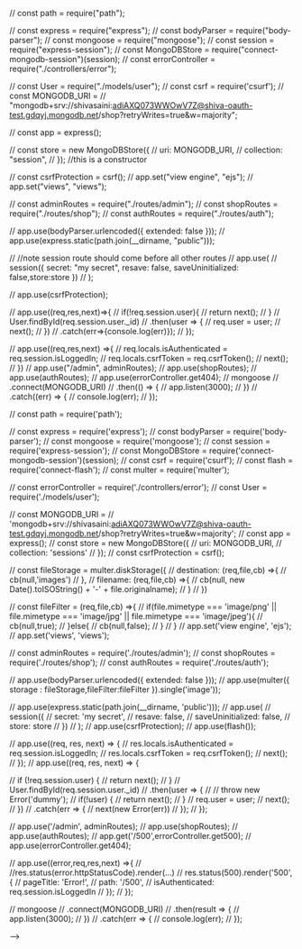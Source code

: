 <!-- //process.exit();//to exit out of event loop after all event listners -->

  <!--
  i past we basically give response in this form but knowadays it can we done very easily and simply using some usefull tools that we will see later 
   res.setHeader('content-type','text/html');
    res.write('<html>');
    res.write('<head><title> my first title is nodejs</title></head>');
    res.write('<body><h1> hello from the nodejs</h1> </body>');
    res.write('</html>');
    res.end() // to end sending resposes -->


<!-- if(url === '/message' && method === 'POST'){
        let body = [];
        req.on('data',(chunk)=>{
            console.log(chunk);
          body.push(chunk);
        })

        req.on('end',()=>{
            let parsedBody = Buffer.concat(body).toString();
            // console.log(parsedBody);
            let message = parsedBody.split('=')[1];
            // let nfw = message.split('+').concat();
            // console.log(nfw);
            fs.writeFileSync('message.txt',message);
        })
        res.statusCode=302;
        res.setHeader('LOCATION','/');
        return res.end(method);
        
    }
    console.log(req.url,req.method,req.headers);
    res.setHeader('content-type','text/html');
    res.write('<html>');
    res.write('<head><title> my first title is nodejs</title></head>');
    res.write('<body><h1> hello from the nodejs</h1> </body>');
    res.write('</html>');

    if we write the code in the above way this will given error because function inside on method is callback function so it will run later in the future 
    so if we do write code as following 
     req.on('end',()=>{
            let parsedBody = Buffer.concat(body).toString();
            // console.log(parsedBody);
            let message = parsedBody.split('=')[1];
            // let nfw = message.split('+').concat();
            // console.log(nfw);
            fs.writeFileSync('message.txt',message);
        })
        res.statusCode=302;
        res.setHeader('LOCATION','/');
        return res.end(method);
      }) 
      this is will give error because this is a callback function and control will go to next line of code and come back after some time but till then header will be returned by the bellow code
      console.log(req.url,req.method,req.headers);
    res.setHeader('content-type','text/html');
    res.write('<html>');
    res.write('<head><title> my first title is nodejs</title></head>');
    res.write('<body><h1> hello from the nodejs</h1> </body>');
    res.write('</html>');

    so to avoid this error we will return on method 
    retunr on(-----);
    res.end() -->


<!-- module.exports = routeHandler;
or 
module.exports = {
  rotehandler:routeHandler,
  someText:'this is hard code'
}

or 
module.expots.routehandler = routeHandler;
module.exports.someText = 'this is hard code' -->

<!--  instead of app.use we can use  app.get() for get requset and app.post() for post 
requests -->


<!-- 
code for manual routes in nodejs without using express js

const fs = require('fs');
const routHandler = (req,res) => {
    let url = req.url;
    let method = req.method;
    if(url === '/'){
        res.write('<html>');
        res.write('<head><title> my first title is nodejs</title></head>');
        res.write('<body><form action="/message" method ="POST"><input type="text" name ="message"><button>send</button></form></body>')
        res.write('</html>');
        return res.end();
    }

    if(url === '/message' && method === 'POST'){
        let body = [];
        req.on('data',(chunk)=>{
          console.log(chunk);
          body.push(chunk);
        })

        return req.on('end',()=>{
            let parsedBody = Buffer.concat(body).toString();
            // console.log(parsedBody);
            let message = parsedBody.split('=')[1];
            // let nfw = message.split('+').concat();
            // console.log(nfw);
            fs.writeFile('message.txt',message,()=>{
                res.statusCode=302;
                res.setHeader('LOCATION','/');
                res.end(method);
                res.end();
            });
            
        })
       
        
    }
    console.log(req.url,req.method,req.headers);
    res.setHeader('content-type','text/html');
    res.write('<html>');
    res.write('<head><title> my first title is nodejs</title></head>');
    res.write('<body><h1> hello from the nodejs</h1> </body>');
    res.write('</html>');
    res.end() // to end sending resposes

}


// module.exports = {
//     routehandler:routHandler,
//     someText:'This is hard coded'
// }
module.exports.routehandler = routHandler;
module.exports.someText = 'this is hard code' -->


<!-- we can use common part of a directory in the middleware itself in the app.js
  
in app.js
app.use('/admin',addminRouter);

now we will have to write method as /admin/add-product in app.js file in the form



int admin.js
router.post('/product', (req,res,next) =>{
    console.log(req.body);
    res.redirect('/');
})
 -->

 
 <!-- 
here first argument can be any name that depends on the name of your directory in which your html files do exist
end the second argument is deefault argument in the documnet of express js
app.set('views','views');

now we will not use  following for pug template
 console.log(adminData.products)
    res.sendFile(path.join(__dirname,'../','views','shop.html'));
express provides a spacial render method for this for rendring the pug templates 
so we will use that is shop.js
 res.render('shop'); note we dont need to write the full path here 
 like res.render('shop.pug') express handles it auto amtecally because 
 we are writting app.set('view engine','pug');
 and app.set('views','views')

 This is one way to export data
 exports.routes = router;
exports.products = products; -->




<!-- doctype html
html(lang="en")
    head
        meta(charset="UTF-8")
        meta(http-equiv="X-UA-Compatible", content="IE=edge")
        meta(name="viewport", content="width=device-width, initial-scale=1.0")
        title #{docTitle}
        link(rel="stylesheet", href="/css/main.css")
        link(rel="stylesheet", href="/css/shop.css")
    body 
        header.main_header
            nav.main_header_nav
                ul.main_header_item_list
                    li.main_header_list_item
                        a(href="/") Shop
                    li.main_header_list_item
                        a(href="/admin/add-product") Add Product
        main 
            if prods.length > 0
                .grid 
                    each product in prods 
                        article.card_product_item 
                            header.card_header 
                                h1.product_title Greate Book 
                            .card_image 
                                img(src="", alt="", srcset="")
                            .card_content 
                                h2.product_price $27.834
                                p.product_description Lorem ipsum dolor sit amet consectetur adipisicing elit. 
                            .card_action 
                                button.btn AddTo Cart 
            else 
                h1 No product Yet
 -->


<!-- exports.getAddProduct = (req,res,next)=>{
    // res.sendFile(path.join(__dirname,'../','views','add-product.html'))
    //note path:admin/add-product can be any name path:'/dadf/afjadj
    res.render('admin/edit-product',{pageTitle:'Add Product',path:'/admin/add-product'}); // to render html file this is the name of html file
} -->

<!-- sequelize 

Product.findAll({where:{
    id:prodId
  }}).then(products =>{
    res.render("shop/product-detail", {
      product: products[0],
      pageTitle: products[0].title,
      path: "/products",
    });
  }).catch(err => console.log(err)); -->



<!-- product.js
exports.postCartDeleteProduct = (req, res, next) => {
  const prodId = req.body.productId;
  Product.findById(prodId, product => {
    Cart.deleteProduct(prodId, product.price);
    res.redirect('/cart');
  });
}; 



save() {
    getProductsFromFile(products => {
      if (this.id) {
        const existingProductIndex = products.findIndex(
          prod => prod.id === this.id
        );
        const updatedProducts = [...products];
        updatedProducts[existingProductIndex] = this;
        fs.writeFile(p, JSON.stringify(updatedProducts), err => {
          console.log( "this is the error" +err);
        });
      } else {
        this.id = Math.random().toString();
        products.push(this);
        fs.writeFile(p, JSON.stringify(products), err => {
          console.log("thi is hte error"+err);
        });
      }
    });
  }


static findById(id, cb) {
    getProductsFromFile(products => {
      const product = products.find(p => p.id === id);
      cb(product);
    });
  }

  static fetchAll(cb) {
    getProductsFromFile(cb);
  }


  static deleteById(id) {
    getProductsFromFile(products => {
      const product = products.find(prod => prod.id === id);
      const updatedProducts = products.filter(prod => prod.id !== id);
      fs.writeFile(p, JSON.stringify(updatedProducts), err => {
        if (!err) {
          Cart.deleteProduct(id, product.price);
        }
      });
    });
  }


}; -->


<!-- 
command for comparing two files simultanuously
code --diff file1.js file2.js -->

// const path = require("path");

// const express = require("express");
// const bodyParser = require("body-parser");
// const mongoose = require("mongoose");
// const session = require("express-session");
// const MongoDBStore = require("connect-mongodb-session")(session);
// const errorController = require("./controllers/error");

// const User = require("./models/user");
// const csrf = require('csurf');
// const MONGODB_URI =
//   "mongodb+srv://shivasaini:adiAXQ073WWOwV7Z@shiva-oauth-test.gdqyj.mongodb.net/shop?retryWrites=true&w=majority";


// const app = express();

// const store = new MongoDBStore({
//   uri: MONGODB_URI,
//   collection: "session",
// }); //this is a constructor

// const csrfProtection = csrf();
// app.set("view engine", "ejs");
// app.set("views", "views");

// const adminRoutes = require("./routes/admin");
// const shopRoutes = require("./routes/shop");
// const authRoutes = require("./routes/auth");


// app.use(bodyParser.urlencoded({ extended: false }));
// app.use(express.static(path.join(__dirname, "public")));

// //note session route should come before all other routes
// app.use(
//   session({ secret: "my secret", resave: false, saveUninitialized: false,store:store })
// );

// app.use(csrfProtection);



// app.use((req,res,next)=>{
//   if(!req.session.user){
//     return next();
//   }
//   User.findById(req.session.user._id)
//        .then(user => {
//         req.user = user;
//         next();
//        })
//        .catch(err=>{console.log(err)});
// });

// app.use((req,res,next) =>{
//   req.locals.isAuthenticated = req.session.isLoggedIn;
//   req.locals.csrfToken = req.csrfToken();
//   next();
// })
// app.use("/admin", adminRoutes);
// app.use(shopRoutes);
// app.use(authRoutes);
// app.use(errorController.get404);
// mongoose
//   .connect(MONGODB_URI)
//   .then(() => {
//     app.listen(3000);
//   })
//   .catch((err) => {
//     console.log(err);
//   });







// const path = require('path');

// const express = require('express');
// const bodyParser = require('body-parser');
// const mongoose = require('mongoose');
// const session = require('express-session');
// const MongoDBStore = require('connect-mongodb-session')(session);
// const csrf = require('csurf');
// const flash = require('connect-flash');
// const multer = require('multer');

// const errorController = require('./controllers/error');
// const User = require('./models/user');

// const MONGODB_URI =
//   'mongodb+srv://shivasaini:adiAXQ073WWOwV7Z@shiva-oauth-test.gdqyj.mongodb.net/shop?retryWrites=true&w=majority';
// const app = express();
// const store = new MongoDBStore({
//   uri: MONGODB_URI,
//   collection: 'sessions'
// });
// const csrfProtection = csrf();

// const fileStorage = multer.diskStorage({
//   destination: (req,file,cb) =>{
//            cb(null,'images')
//   },
//   filename: (req,file,cb) =>{
//     cb(null, new Date().toISOString() + '-' + file.originalname);
//   }
// })

// const fileFilter = (req,file,cb) =>{
//  if(file.mimetype === 'image/png' || file.mimetype === 'image/jpg' || file.mimetype === 'image/jpeg'){
//   cb(null,true);
//  }else{
//   cb(null,false);
//  }
// }
// app.set('view engine', 'ejs');
// app.set('views', 'views');

// const adminRoutes = require('./routes/admin');
// const shopRoutes = require('./routes/shop');
// const authRoutes = require('./routes/auth');

// app.use(bodyParser.urlencoded({ extended: false }));
// app.use(multer({ storage : fileStorage,fileFilter:fileFilter }).single('image'));

// app.use(express.static(path.join(__dirname, 'public')));
// app.use(
//   session({
//     secret: 'my secret',
//     resave: false,
//     saveUninitialized: false,
//     store: store
//   })
// );
// app.use(csrfProtection);
// app.use(flash());

// app.use((req, res, next) => {
//   res.locals.isAuthenticated = req.session.isLoggedIn;
//   res.locals.csrfToken = req.csrfToken();
//   next();
// });
// app.use((req, res, next) => {
  
//   if (!req.session.user) {
//     return next();
//   }
//   User.findById(req.session.user._id)
//     .then(user => {
//       // throw new Error('dummy');
//       if(!user) {
//         return next();
//       }
//       req.user = user;
//       next();
//     })
//     .catch(err => {
//     next(new Error(err))
//     });
// });



// app.use('/admin', adminRoutes);
// app.use(shopRoutes);
// app.use(authRoutes);
// app.get('/500',errorController.get500);
// app.use(errorController.get404);


// app.use((error,req,res,next) =>{
//   //res.status(error.httpStatusCode).render(...)
//   res.status(500).render('500', {
//     pageTitle: 'Error!',
//     path: '/500',
//     isAuthenticated: req.session.isLoggedIn
//   });
// });


// mongoose
//   .connect(MONGODB_URI)
//   .then(result => {
//     app.listen(3000);
//   })
//   .catch(err => {
//     console.log(err);
//   });




<!-- <%- include('../includes/head.ejs') %>
    <link rel="stylesheet" href="/css/forms.css">
    <link rel="stylesheet" href="/css/auth.css">
</head>

<body>
   <%- include('../includes/navigation.ejs') %>

    <main>
        <% if (errorMessage.length > 0) { %>
            <div class="user-message user-message--error"><%= errorMessage %></div>
        <% } %>
        <form class="login-form" action="/signup" method="POST" novalidate>
            <div class="form-control">
                <label for="email">E-Mail</label>
                <input 
                class="<%= validationErrors.find(e => e.param === 'email') ? 'invalid' : '' %>"
                type="email" 
                name="email" 
                id="email" 
                value="<%= oldInput.email %>">
            </div>
            <div class="form-control">
                <label for="password">Password</label>
                <input 
                    class="<%= validationErrors.find(e => e.param === 'password') ? 'invalid' : '' %>"
                    type="password" 
                    name="password" 
                    id="password" 
                    value="<%= oldInput.password %>">
            </div>
            <div class="form-control">
                <label for="confirmPassword">Confirm Password</label>
                <input 
                    class="<%= validationErrors.find(e => e.param === 'confirmPassword') ? 'invalid' : '' %>"
                    type="password" 
                    name="confirmPassword" 
                    id="confirmPassword" 
                    value="<%= oldInput.confirmPassword %>">
            </div>
            <input type="hidden" name="_csrf" value="<%= csrfToken %>">
            <button class="btn" type="submit">Signup</button>
        </form>
    </main>
<%- include('../includes/end.ejs') %> -->



<!-- app.js



// const path = require('path');

// const express = require('express');
// const bodyParser = require('body-parser');
// const mongoose = require('mongoose');
// const session = require('express-session');
// const MongoDBStore = require('connect-mongodb-session')(session);
// const csrf = require('csurf');
// const flash = require('connect-flash');
// const multer = require('multer');

// const errorController = require('./controllers/error');
// const User = require('./models/user');

// const MONGODB_URI =
//   'mongodb+srv://shivasaini:adiAXQ073WWOwV7Z@shiva-oauth-test.gdqyj.mongodb.net/shop';

// const app = express();
// const store = new MongoDBStore({
//   uri: MONGODB_URI,
//   collection: 'sessions'
// });
// const csrfProtection = csrf();

// const fileStorage = multer.diskStorage({
//   destination: (req, file, cb) => {
//     cb(null, 'images');
//   },
//   filename: (req, file, cb) => {
//     cb(null, new Date().toISOString() + '-' + file.originalname);
//   }
// });

// const fileFilter = (req, file, cb) => {
//   if (
//     file.mimetype === 'image/png' ||
//     file.mimetype === 'image/jpg' ||
//     file.mimetype === 'image/jpeg'
//   ) {
//     cb(null, true);
//   } else {
//     cb(null, false);
//   }
// };

// app.set('view engine', 'ejs');
// app.set('views', 'views');

// const adminRoutes = require('./routes/admin');
// const shopRoutes = require('./routes/shop');
// const authRoutes = require('./routes/auth');

// app.use(bodyParser.urlencoded({ extended: false }));
// app.use(
//   multer({ storage: fileStorage, fileFilter: fileFilter }).single('image')
// );
// app.use(express.static(path.join(__dirname, 'public')));
// app.use('/images', express.static(path.join(__dirname, 'images')));
// app.use(
//   session({
//     secret: 'my secret',
//     resave: false,
//     saveUninitialized: false,
//     store: store
//   })
// );

// app.use(csrfProtection);
// app.use(flash());

// app.use((req, res, next) => {
//   res.locals.isAuthenticated = req.session.isLoggedIn;
//   res.locals.csrfToken = req.csrfToken();
//   next();
// });

// app.use((req, res, next) => {
//   // throw new Error('Sync Dummy');
//   if (!req.session.user) {
//     return next();
//   }
//   User.findById(req.session.user._id)
//     .then(user => {
//       if (!user) {
//         return next();
//       }
//       req.user = user;
//       next();
//     })
//     .catch(err => {
//       next(new Error(err));
//     });
// });

// app.use('/admin', adminRoutes);
// app.use(shopRoutes);
// app.use(authRoutes);

// app.get('/500', errorController.get500);

// app.use(errorController.get404);

// app.use((error, req, res, next) => {
//   // res.status(error.httpStatusCode).render(...);
//   // res.redirect('/500');
//   res.status(500).render('500', {
//     pageTitle: 'Error!',
//     path: '/500',
//     isAuthenticated: req.session.isLoggedIn
//   });
// });

// mongoose
//   .connect(MONGODB_URI)
//   .then(result => {
//     app.listen(3000);
//   })
//   .catch(err => {
//     console.log(err);
//   });
 -->


 <!-- routes auth.js
 
// const express = require('express');
// const { check, body } = require('express-validator');

// const authController = require('../controllers/auth');
// const User = require('../models/user');

// const router = express.Router();

// router.get('/login', authController.getLogin);

// router.get('/signup', authController.getSignup);

// router.post(
//   '/login',
//   [
//     body('email')
//       .isEmail()
//       .withMessage('Please enter a valid email address.')
//       .normalizeEmail(),
//     body('password', 'Password has to be valid.')
//       .isLength({ min: 5 })
//       .isAlphanumeric()
//       .trim()
//   ],
//   authController.postLogin
// );

// router.post(
//   '/signup',
//   [
//     check('email')
//       .isEmail()
//       .withMessage('Please enter a valid email.')
//       .custom((value, { req }) => {
//         // if (value === 'test@test.com') {
//         //   throw new Error('This email address if forbidden.');
//         // }
//         // return true;
//         return User.findOne({ email: value }).then(userDoc => {
//           if (userDoc) {
//             return Promise.reject(
//               'E-Mail exists already, please pick a different one.'
//             );
//           }
//         });
//       })
//       .normalizeEmail(),
//     body(
//       'password',
//       'Please enter a password with only numbers and text and at least 5 characters.'
//     )
//       .isLength({ min: 5 })
//       .isAlphanumeric()
//       .trim(),
//     body('confirmPassword')
//       .trim()
//       .custom((value, { req }) => {
//         if (value !== req.body.password) {
//           throw new Error('Passwords have to match!');
//         }
//         return true;
//       })
//   ],
//   authController.postSignup
// );

// router.post('/logout', authController.postLogout);

// router.get('/reset', authController.getReset);

// router.post('/reset', authController.postReset);

// router.get('/reset/:token', authController.getNewPassword);

// router.post('/new-password', authController.postNewPassword);

// module.exports = router;


<!-- user.js
// const mongoose = require('mongoose');

// const Schema = mongoose.Schema;

// const userSchema = new Schema({
//  password:{
//   type:String,
//   required:true
//  },
//   email: {
//     type: String,
//     required: true
//   },
//   resetToken:String,
//   resetTokenExpiration:Date,
//   cart: {
//     items: [
//       {
//         productId: { type: Schema.Types.ObjectId, ref: 'Product', required: true },
//         quantity: { type: Number, required: true }
//       }
//     ]
//   }
// });

// userSchema.methods.addToCart = function(product){
//   const cartProductIndex = this.cart.items.findIndex(cp => {
//     return cp.productId.toString() === product._id.toString();
//   });
//   let newQuantity = 1;
//   const updatedCartItems = [...this.cart.items];

//   if (cartProductIndex >= 0) {
//     newQuantity = this.cart.items[cartProductIndex].quantity + 1;
//     updatedCartItems[cartProductIndex].quantity = newQuantity;
//   } else {
//     updatedCartItems.push({
//       productId: product._id, //we dont need to write likenew ObjectId(product._id) this
//       quantity: newQuantity
//     });
//   }
//   const updatedCart = {
//     items: updatedCartItems
//   };
  
//   this.cart = updatedCart;
//   return this.save();
  
// }

// userSchema.methods.removeFromCart = function(productId){
//   const updatedCartItems = this.cart.items.filter(item=>{
//     return item.productId.toString() !== productId.toString();
//   });

//   this.cart = updatedCartItems;
//   return this.save();
// }

// userSchema.methods.clearCart = function(){
//       this.cart = { items : []};
//       return  this.save();
// }

// // addOrder() {
// //   const db = getDb();
// //   return this.getCart()
// //     .then(products => {
// //       const order = {
// //         items: products,
// //         user: {
// //           _id: new ObjectId(this._id),
// //           name: this.name
// //         }
// //       };
// //       return db.collection('orders').insertOne(order);
// //     })
// //     .then(result => {
// //       this.cart = { items: [] };
// //       return db
// //         .collection('users')
// //         .updateOne(
// //           { _id: new ObjectId(this._id) },
// //           { $set: { cart: { items: [] } } }
// //         );
// //     });
// // }



 -->
 
  -->